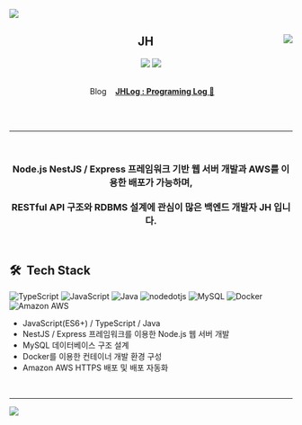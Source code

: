 <a href="https://github.com/JH8459"><img src="https://capsule-render.vercel.app/api?type=waving&color=6F777D&height=200&section=header&text=About&#160;JH&#160;🤔&fontColor=FFFFFF&fontSize=25"/></a>

<div align="center">

<a href="https://github.com/JH8459"><img align="right" src="https://github-readme-stats.vercel.app/api?username=jh8459"/></a>
  
## JH 
<a href="https://github.com/JH8459"><img src="https://hits.seeyoufarm.com/api/count/incr/badge.svg?url=https%3A%2F%2Fgithub.com%2FJH8459&count_bg=%23000000&title_bg=%23555555&icon=github.svg&icon_color=%23E7E7E7&title=Github&edge_flat=false"/></a> 
<a href="https://solved.ac/wjd5588" target="_blank"><img src="http://mazassumnida.wtf/api/mini/generate_badge?boj=wjd5588"/></a>
<br>
<br>
  
&#160;Blog&#160;&#160;&#160; <a href="https://blog.jh8459.com/" target="_blank">**JHLog : Programing Log 🤔**</a>
 
</div>
<br>
<br>

---
<br>
<div align="center">
  
### Node.js NestJS / Express 프레임워크 기반 웹 서버 개발과 AWS를 이용한 배포가 가능하며,<br><br>RESTful API 구조와 RDBMS 설계에 관심이 많은 백엔드 개발자 JH 입니다. 
  
</div>
<br>
 

## 🛠 &#160;Tech Stack 


<img alt="TypeScript" src ="https://img.shields.io/badge/TypeScript-3178C6.svg?&style=for-the-badge&logo=TypeScript&logoColor=white"/> <img alt="JavaScript" src ="https://img.shields.io/badge/JavaScript-F7DF1E.svg?&style=for-the-badge&logo=JavaScript&logoColor=white"/> <img alt="Java" src ="https://img.shields.io/badge/java-%23ED8B00.svg?style=for-the-badge&logo=java&logoColor=white"/> <img alt="nodedotjs" src ="https://img.shields.io/badge/Node.js-339933.svg?style=for-the-badge&logo=nodedotjs&logoColor=white"/> <img alt="MySQL" src ="https://img.shields.io/badge/MySQL-4479A1.svg?&style=for-the-badge&logo=MySQL&logoColor=white"/> <img alt="Docker" src="https://img.shields.io/badge/Docker-2496ED?style=for-the-badge&logo=Docker&logoColor=white"/> <img alt="Amazon AWS" src ="https://img.shields.io/badge/Amazon AWS-232F3E.svg?&style=for-the-badge&logo=Amazon AWS&logoColor=white"/></center>

- JavaScript(ES6+) / TypeScript / Java
- NestJS / Express 프레임워크를 이용한 Node.js 웹 서버 개발
- MySQL 데이터베이스 구조 설계
- Docker를 이용한 컨테이너 개발 환경 구성
- Amazon AWS HTTPS 배포 및 배포 자동화
<br>

---

<a href="https://github.com/JH8459"><img src="https://capsule-render.vercel.app/api?type=waving&color=6F777D&height=200&section=footer"/></a>
